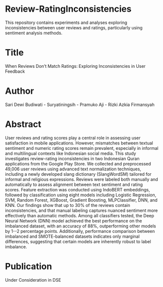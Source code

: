 # Review-RatingInconsistencies
This repository contains experiments and analyses exploring inconsistencies between user reviews and ratings, particularly using sentiment analysis methods.

# Title
When Reviews Don’t Match Ratings: Exploring Inconsistencies in User Feedback

# Author
Sari Dewi Budiwati - Suryatiningsih - Pramuko Aji - Rizki Azkia Firmansyah

# Abstract
User reviews and rating scores play a central role in assessing user satisfaction in mobile applications. However, mismatches between textual sentiment and numeric rating scores remain prevalent, especially in informal and multilingual contexts like Indonesian social media. This study investigates review-rating inconsistencies in two Indonesian Quran applications from the Google Play Store. We collected and preprocessed 49,006 user reviews using advanced text normalization techniques, including a newly developed slang dictionary (SlangWordSM) tailored for informal and religious expressions. Reviews were labeled both manually and automatically to assess alignment between text sentiment and rating scores. Feature extraction was conducted using IndoBERT embeddings, followed by classification using eight models including Logistic Regression, SVM, Random Forest, XGBoost, Gradient Boosting, MLPClassifier, DNN, and KNN. Our findings show that up to 30\% of the reviews contain inconsistencies, and that manual labeling captures nuanced sentiment more effectively than automatic methods. Among all classifiers tested, the Deep Neural Network (DNN) model achieved the best performance on the imbalanced dataset, with an accuracy of 88\%, outperforming other models by 1--2 percentage points. Additionally, performance comparison between imbalanced and SMOTE-balanced datasets indicates only marginal differences, suggesting that certain models are inherently robust to label imbalance.

# Publication
Under Consideration in DSE
